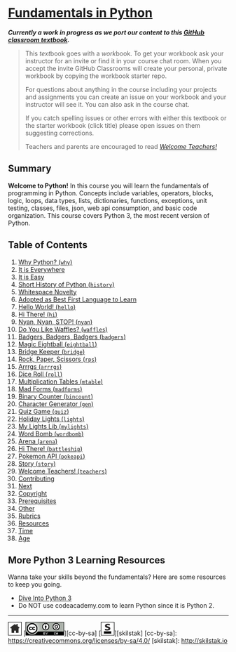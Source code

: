 # [Fundamentals in Python][work]
[work]: https://github.com/skilstak/pyfun-work/blob/gh-pages/README.md

***Currently a work in progress as we port our content to this [GitHub
classroom textbook][text-work].***

[text-work]: https://blog.skilstak.io/github-as-text-book-and-work-book-828ffada9542#.etr9ts7me

>  This *text*book goes with a *work*book. To get your workbook ask your
>  instructor for an invite or find it in your course chat room.
>  When you accept the invite GitHub Classrooms will create your 
>  personal, private workbook by copying the workbook starter repo.
> 
>  For questions about anything in the course including your projects
>  and assignments you can create an issue on your workbook and your
>  instructor will see it. You can also ask in the course chat.
> 
>  If you catch spelling issues or other errors with either this textbook
>  or the starter workbook (click title) please open issues on them
>  suggesting corrections.
>  
>  Teachers and parents are encouraged to
>  read [*Welcome Teachers!*](teachers/README.md)

## Summary
**Welcome to Python!** In this course you will learn the fundamentals
of programming in Python. Concepts include variables, operators,
blocks, logic, loops, data types, lists, dictionaries, functions,
exceptions, unit testing, classes, files, json, web api consumption,
and basic code organization. This course covers Python 3, the most
recent version of Python.

## Table of Contents
1. [Why Python? (`why`)](why/README.md)
  1. [It is Everywhere](why/README.md#it-is-everywhere)
  2. [It is Easy](why/README.md#it-is-easy)
2. [Short History of Python (`history`)](history/README.md)
  1. [Whitespace Novelty](history/README.md#whitespace-novelty)
  2. [Adopted as Best First Language to Learn](history/README.md#adopted-as-best-first-language-to-learn)
3. [Hello World! (`hello`)](hello/README.md)
4. [Hi There! (`hi`)](hi/README.md)
5. [Nyan, Nyan, STOP! (`nyan`)](nyan/README.md)
6. [Do You Like Waffles? (`waffles`)](waffles/README.md)
7. [Badgers, Badgers, Badgers (`badgers`)](badgers/README.md)
8. [Magic Eightball (`eightball`)](eightball/README.md)
9. [Bridge Keeper (`bridge`)](bridge/README.md)
10. [Rock, Paper, Scissors (`rps`)](rps/README.md)
11. [Arrrgs (`arrrgs`)](arrrgs/README.md)
12. [Dice Roll (`roll`)](roll/README.md)
13. [Multiplication Tables (`mtable`)](mtable/README.md)
14. [Mad Forms (`madforms`)](madforms/README.md)
15. [Binary Counter (`bincount`)](bincount/README.md)
16. [Character Generator (`gen`)](gen/README.md)
17. [Quiz Game (`quiz`)](quiz/README.md)
18. [Holiday Lights (`lights`)](lights/README.md)
19. [My Lights Lib (`mylights`)](mylights/README.md)
20. [Word Bomb (`wordbomb`)](wordbomb/README.md)
21. [Arena (`arena`)](arena/README.md)
22. [Hi There! (`battleship`)](battleship/README.md)
23. [Pokemon API (`pokeapi`)](pokeapi/README.md)
24. [Story (`story`)](story/README.md)
25. [Welcome Teachers! (`teachers`)](teachers/README.md)
  1. [Contributing](teachers/README.md#contributing)
  2. [Next](teachers/README.md#next)
  3. [Copyright](teachers/README.md#copyright)
  4. [Prerequisites](teachers/README.md#prerequisites)
  5. [Other](teachers/README.md#other)
  6. [Rubrics](teachers/README.md#rubrics)
  7. [Resources](teachers/README.md#resources)
  8. [Time](teachers/README.md#time)
  9. [Age](teachers/README.md#age)


## More Python 3 Learning Resources
Wanna take your skills beyond the fundamentals? Here are some
resources to keep you going.

* [Dive Into Python 3](http://www.diveintopython3.net)
* Do NOT use codeacademy.com to learn Python since it is Python 2.

---
[![home](/assets/home-bw.png)](/README.md)
[![cc-by-sa](/assets/cc-by-sa.png)][cc-by-sa]
[![skilstak](/assets/skilstak-logo-bw.png)][skilstak]
[cc-by-sa]: https://creativecommons.org/licenses/by-sa/4.0/
[skilstak]: http://skilstak.io


